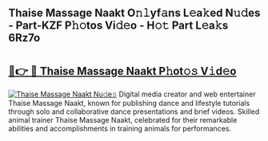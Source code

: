 ## Thaise Massage Naakt O𝚗𝚕yf𝚊ns L𝚎a𝚔ed N𝚞𝚍es - Part-KZF P𝚑𝚘tos Vi𝚍𝚎o - H𝚘𝚝 Part L𝚎a𝚔s 6Rz7o

# <h2><a href="http://kf4kz3v.oniu.top/?m=Thaise+Massage+Naakt">🔗👉 🔴 Thaise Massage Naakt P𝚑ot𝚘𝚜 V𝚒d𝚎o</a></h2>

[![Thaise Massage Naakt Nu𝚍e𝚜](https://i.imgur.com/0qMVB7G.gif)](http://kf4kz3v.oniu.top/?m=Thaise+Massage+Naakt)
Digital media creator and web entertainer Thaise Massage Naakt, known for publishing dance and lifestyle tutorials through solo and collaborative dance presentations and brief videos. Skilled animal trainer Thaise Massage Naakt, celebrated for their remarkable abilities and accomplishments in training animals for performances.  
